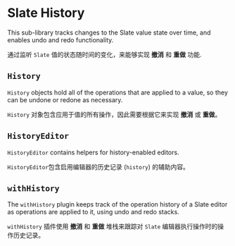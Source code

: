 # Slate History

This sub-library tracks changes to the Slate value state over time, and enables undo and redo functionality.

通过监听 `Slate` 值的状态随时间的变化，来能够实现 **撤消** 和 **重做** 功能.

## `History`

`History` objects hold all of the operations that are applied to a value, so they can be undone or redone as necessary.

`History` 对象包含应用于值的所有操作，因此需要根据它来实现 **撤消** 或 **重做**。

## `HistoryEditor`

`HistoryEditor` contains helpers for history-enabled editors.

`HistoryEditor`包含启用编辑器的历史记录 (`history`) 的辅助内容。

## `withHistory`

The `withHistory` plugin keeps track of the operation history of a Slate editor as operations are applied to it, using undo and redo stacks.

`withHistory` 插件使用 **撤消** 和 **重做** 堆栈来跟踪对 `Slate` 编辑器执行操作时的操作历史记录。